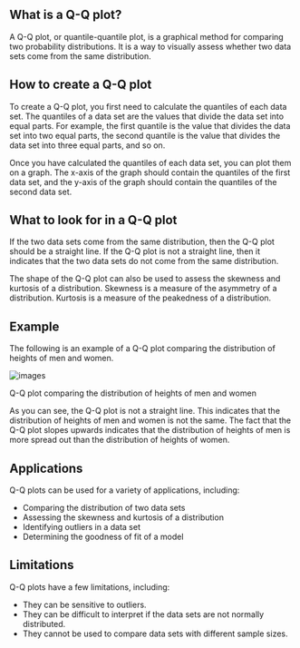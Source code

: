 What is a Q-Q plot?
-------------------

A Q-Q plot, or quantile-quantile plot, is a graphical method for comparing two probability distributions. It is a way to visually assess whether two data sets come from the same distribution.

How to create a Q-Q plot
------------------------

To create a Q-Q plot, you first need to calculate the quantiles of each data set. The quantiles of a data set are the values that divide the data set into equal parts. For example, the first quantile is the value that divides the data set into two equal parts, the second quantile is the value that divides the data set into three equal parts, and so on.

Once you have calculated the quantiles of each data set, you can plot them on a graph. The x-axis of the graph should contain the quantiles of the first data set, and the y-axis of the graph should contain the quantiles of the second data set.

What to look for in a Q-Q plot
------------------------------

If the two data sets come from the same distribution, then the Q-Q plot should be a straight line. If the Q-Q plot is not a straight line, then it indicates that the two data sets do not come from the same distribution.

The shape of the Q-Q plot can also be used to assess the skewness and kurtosis of a distribution. Skewness is a measure of the asymmetry of a distribution. Kurtosis is a measure of the peakedness of a distribution.

Example
-------

The following is an example of a Q-Q plot comparing the distribution of heights of men and women.

![images](https://github.com/IshaanAdarsh/TIL/assets/100434702/eb8fc356-6bff-4b18-8e00-4c611eef18b0)

Q-Q plot comparing the distribution of heights of men and women 

As you can see, the Q-Q plot is not a straight line. This indicates that the distribution of heights of men and women is not the same. The fact that the Q-Q plot slopes upwards indicates that the distribution of heights of men is more spread out than the distribution of heights of women.

Applications
------------

Q-Q plots can be used for a variety of applications, including:

-   Comparing the distribution of two data sets
-   Assessing the skewness and kurtosis of a distribution
-   Identifying outliers in a data set
-   Determining the goodness of fit of a model

Limitations
-----------

Q-Q plots have a few limitations, including:

-   They can be sensitive to outliers.
-   They can be difficult to interpret if the data sets are not normally distributed.
-   They cannot be used to compare data sets with different sample sizes.
